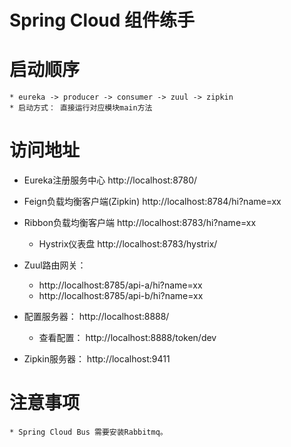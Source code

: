 # Spring Cloud 组件练手

# 启动顺序
    * eureka -> producer -> consumer -> zuul -> zipkin
    * 启动方式： 直接运行对应模块main方法

# 访问地址
 * Eureka注册服务中心 http://localhost:8780/
 
 * Feign负载均衡客户端(Zipkin) http://localhost:8784/hi?name=xx
 
 * Ribbon负载均衡客户端 http://localhost:8783/hi?name=xx
    * Hystrix仪表盘 http://localhost:8783/hystrix/
 
 * Zuul路由网关：
    * http://localhost:8785/api-a/hi?name=xx
    * http://localhost:8785/api-b/hi?name=xx
    
 * 配置服务器： http://localhost:8888/
    * 查看配置： http://localhost:8888/token/dev
 
 * Zipkin服务器： http://localhost:9411
 
# 注意事项
    * Spring Cloud Bus 需要安装Rabbitmq。
 
 
 